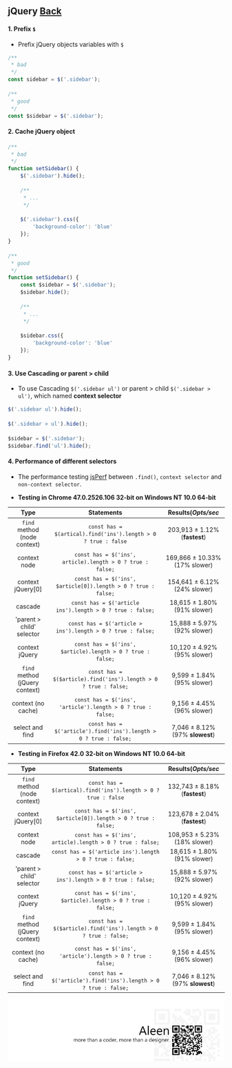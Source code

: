 ## jQuery [**Back**](./../README.md)

#### 1. Prefix `$`

- Prefix jQuery objects variables with `$`

```js
/**
 * bad
 */
const sidebar = $('.sidebar');

/**
 * good
 */
const $sidebar = $('.sidebar');
```

#### 2. Cache jQuery object

```js
/**
 * bad
 */
function setSidebar() {
    $('.sidebar').hide();
    
    /**
     * ...
     */
    
    $('.sidebar').css({
        'background-color': 'blue'
    });
}

/**
 * good
 */
function setSidebar() {
    const $sidebar = $('.sidebar');
    $sidebar.hide();
    
    /**
     * ...
     */
    
    $sidebar.css({
        'background-color': 'blue'
    });
}
```

#### 3. Use Cascading or parent > child

- To use Cascading `$('.sidebar ul')` or parent > child `$('.sidebar > ul')`, which named **context selector**

```js
$('.sidebar ul').hide();

$('.sidebar > ul').hide();

$sidebar = $('.sidebar');
$sidebar.find('ul').hide();
```

#### 4. Performance of different selectors

- The performance testing [jsPerf](http://jsperf.com/jquery-find-vs-context-sel/16) between `.find()`, `context selector` and `non-context selector`. 

- **Testing in Chrome 47.0.2526.106 32-bit on Windows NT 10.0 64-bit**

Type|Statements|Results(*Opts/sec*
:---:|:---:|:---:
`find` method (node context)|```const has = $(artical).find('ins').length > 0 ? true : false```|203,913 ± 1.12% (**fastest**)
context node|```const has = $('ins', article).length > 0 ? true : false;```|169,866 ± 10.33% (17% slower)
context jQuery[0]|```const has = $('ins', $article[0]).length > 0 ? true : false;```|154,641 ± 6.12% (24% slower)
cascade|```const has = $('article ins').length > 0 ? true : false;```|18,615 ± 1.80% (91% slower)
'parent > child' selector|```const has = $('article > ins').length > 0 ? true : false;```|15,888 ± 5.97% (92% slower)
context jQuery|```const has = $('ins', $article).length > 0 ? true : false;```| 10,120 ± 4.92% (95% slower)
`find` method (jQuery context)|```const has = $($article).find('ins').length > 0 ? true : false;```|9,599 ± 1.84% (95% slower)
context (no cache)|```const has = $('ins', 'article').length > 0 ? true : false;```|9,156 ± 4.45% (96% slower)
select and find|```const has = $('article').find('ins').length > 0 ? true : false;```|7,046 ± 8.12% (97% **slowest**)

- **Testing in Firefox 42.0 32-bit on Windows NT 10.0 64-bit**

Type|Statements|Results(*Opts/sec*
:---:|:---:|:---:
`find` method (node context)|```const has = $(artical).find('ins').length > 0 ? true : false```|132,743 ± 8.18% (**fastest**)
context jQuery[0]|```const has = $('ins', $article[0]).length > 0 ? true : false;```|123,678 ± 2.04% (**fastest**)
context node|```const has = $('ins', article).length > 0 ? true : false;```|108,953 ± 5.23% (18% slower)
cascade|```const has = $('article ins').length > 0 ? true : false;```|18,615 ± 1.80% (91% slower)
'parent > child' selector|```const has = $('article > ins').length > 0 ? true : false;```|15,888 ± 5.97% (92% slower)
context jQuery|```const has = $('ins', $article).length > 0 ? true : false;```| 10,120 ± 4.92% (95% slower)
`find` method (jQuery context)|```const has = $($article).find('ins').length > 0 ? true : false;```|9,599 ± 1.84% (95% slower)
context (no cache)|```const has = $('ins', 'article').length > 0 ? true : false;```|9,156 ± 4.45% (96% slower)
select and find|```const has = $('article').find('ins').length > 0 ? true : false;```|7,046 ± 8.12% (97% **slowest**)


<a href="http://aleen42.github.io/" target="_blank" ><img src="./../pic/tail.gif"></a>